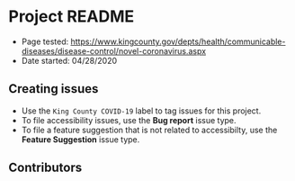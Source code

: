 # Project README

- Page tested: https://www.kingcounty.gov/depts/health/communicable-diseases/disease-control/novel-coronavirus.aspx
- Date started: 04/28/2020

## Creating issues

- Use the `King County COVID-19` label to tag issues for this project.
- To file accessibility issues, use the **Bug report** issue type.
- To file a feature suggestion that is not related to accessibilty, use the **Feature Suggestion** issue type.

## Contributors

<!-- A list of everyone who joined the jam! -->
